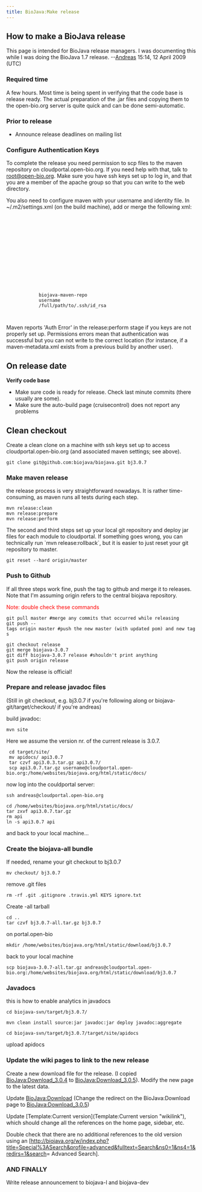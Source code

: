 ```yaml
---
title: BioJava:Make release
---
```


How to make a BioJava release
-----------------------------

This page is intended for BioJava release managers. I was documenting
this while I was doing the BioJava 1.7
release. --[Andreas](User:Andreas "wikilink") 15:14, 12 April 2009 (UTC)

### Required time

A few hours. Most time is being spent in verifying that the code base is
release ready. The actual preparation of the .jar files and copying them
to the open-bio.org server is quite quick and can be done
semi-automatic.

### Prior to release

-   Announce release deadlines on mailing list

### Configure Authentication Keys

To complete the release you need permission to scp files to the maven
repository on cloudportal.open-bio.org. If you need help with that, talk
to root@open-bio.org. Make sure you have ssh keys set up to log in, and
that you are a member of the apache group so that you can write to the
web directory.

You also need to configure maven with your username and identity file.
In ~/.m2/settings.xml (on the build machine), add or merge the following
xml:

<settings xmlns="http://maven.apache.org/SETTINGS/1.0.0"
     xmlns:xsi="http://www.w3.org/2001/XMLSchema-instance"
     xsi:schemaLocation="http://maven.apache.org/SETTINGS/1.0.0
     http://maven.apache.org/xsd/settings-1.0.0.xsd">  
`    `<localRepository/>  
`    `<interactiveMode/>  
`    `<usePluginRegistry/>  
`    `<offline/>  
`    `<pluginGroups/>  
`    `<mirrors/>  
`    `<proxies/>  
`    `<profiles/>  
`    `<activeProfiles/>  
`    `<servers>  
`        `<server>  
`            `<id>`biojava-maven-repo`</id>  
`            `<username>`username`</username>  
`            `<privateKey>`/full/path/to/.ssh/id_rsa`</privateKey>  
`        `</server>  
`    `</servers>  
</settings>

Maven reports 'Auth Error' in the release:perform stage if you keys are
not properly set up. Permissions errors mean that authentication was
successful but you can not write to the correct location (for instance,
if a maven-metadata.xml exists from a previous build by another user).

On release date
---------------

**Verify code base**

-   Make sure code is ready for release. Check last minute commits
    (there usually are some).
-   Make sure the auto-build page (cruisecontrol) does not report any
    problems

Clean checkout
--------------

Create a clean clone on a machine with ssh keys set up to access
cloudportal.open-bio.org (and associated maven settings; see above).

`git clone git@github.com:biojava/biojava.git bj3.0.7`

### Make maven release

the release process is very straightforward nowadays. It is rather
time-consuming, as maven runs all tests during each step.

`mvn release:clean `  
`mvn release:prepare `  
`mvn release:perform`

The second and third steps set up your local git repository and deploy
jar files for each module to cloudportal. If something goes wrong, you
can technically run \`mvn release:rollback\`, but it is easier to just
reset your git repository to master.

`git reset --hard origin/master`

### Push to Github

If all three steps work fine, push the tag to github and merge it to
releases. Note that I'm assuming origin refers to the central biojava
repository.

<span style="color:red">Note: double check these commands</span>

`git pull master #merge any commits that occurred while releasing`  
`git push --tags origin master #push the new master (with updated pom) and new tags`

`git checkout release`  
`git merge biojava-3.0.7`  
`git diff biojava-3.0.7 release #shouldn't print anything`  
`git push origin release`

Now the release is official!

### Prepare and release javadoc files

(Still in git checkout, e.g. bj3.0.7 if you're following along or
biojava-git/target/checkout/ if you're andreas)

build javadoc:

`mvn site`

Here we assume the version nr. of the current release is 3.0.7.

` cd target/site/`  
` mv apidocs/ api3.0.7`  
` tar czvf api3.0.3.tar.gz api3.0.7/`  
` scp api3.0.7.tar.gz username@cloudportal.open-bio.org:/home/websites/biojava.org/html/static/docs/`

now log into the couldportal server:

`ssh andreas@cloudportal.open-bio.org`  
  
`cd /home/websites/biojava.org/html/static/docs/`  
`tar zxvf api3.0.7.tar.gz`  
`rm api`  
`ln -s api3.0.7 api`

and back to your local machine...

### Create the biojava-all bundle

If needed, rename your git checkout to bj3.0.7

`mv checkout/ bj3.0.7`

remove .git files

`rm -rf .git .gitignore .travis.yml KEYS ignore.txt`

Create -all tarball

`cd ..`  
`tar czvf bj3.0.7-all.tar.gz bj3.0.7`  

on portal.open-bio

`mkdir /home/websites/biojava.org/html/static/download/bj3.0.7`

back to your local machine

`scp biojava-3.0.7-all.tar.gz andreas@cloudportal.open-bio.org:/home/websites/biojava.org/html/static/download/bj3.0.7`

### Javadocs

this is how to enable analytics in javadocs

`cd biojava-svn/target/bj3.0.7/`

`mvn clean install source:jar javadoc:jar deploy javadoc:aggregate`

`cd biojava-svn/target/bj3.0.7/target/site/apidocs`

upload apidocs

### Update the wiki pages to link to the new release

Create a new download file for the release. (I copied
<BioJava:Download_3.0.4> to <BioJava:Download_3.0.5>). Modify the new
page to the latest data.

Update <BioJava:Download> (Change the redirect on the BioJava:Download
page to <BioJava:Download_3.0.5>)

Update [Template:Current version](Template:Current version "wikilink"),
which should change all the references on the home page, sidebar, etc.

Double check that there are no additional references to the old version
using an
[<http://biojava.org/w/index.php?title=Special%3ASearch&profile=advanced&fulltext=Search&ns0=1&ns4=1&redirs=1&search>=
Advanced Search].

### AND FINALLY

Write release announcement to biojava-l and biojava-dev
